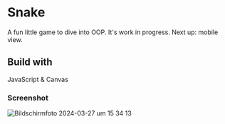 # Snake

A fun little game to dive into OOP. 
It's work in progress. Next up: mobile view.

## Build with 
JavaScript & Canvas

### Screenshot
![Bildschirm­foto 2024-03-27 um 15 34 13](https://github.com/CBert2022/snake/assets/110911202/5c309fe2-a3bf-42f9-8e89-667247421135)
